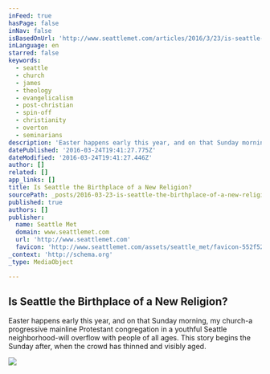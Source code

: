 ```yaml
---
inFeed: true
hasPage: false
inNav: false
isBasedOnUrl: 'http://www.seattlemet.com/articles/2016/3/23/is-seattle-the-birthplace-of-a-new-religion'
inLanguage: en
starred: false
keywords:
  - seattle
  - church
  - james
  - theology
  - evangelicalism
  - post-christian
  - spin-off
  - christianity
  - overton
  - seminarians
description: 'Easter happens early this year, and on that Sunday morning, my church-a progressive mainline Protestant congregation in a youthful Seattle neighborhood-will overflow with people of all ages. This story begins the Sunday after, when the crowd has thinned and visibly aged.'
datePublished: '2016-03-24T19:41:27.775Z'
dateModified: '2016-03-24T19:41:27.446Z'
author: []
related: []
app_links: []
title: Is Seattle the Birthplace of a New Religion?
sourcePath: _posts/2016-03-23-is-seattle-the-birthplace-of-a-new-religion.md
published: true
authors: []
publisher:
  name: Seattle Met
  domain: www.seattlemet.com
  url: 'http://www.seattlemet.com'
  favicon: 'http://www.seattlemet.com/assets/seattle_met/favicon-552f527adfcaafadf828db37de3915cf70c6742c44b70abf802bb4983b74f19d.ico'
_context: 'http://schema.org'
_type: MediaObject

---
```

<article style=""><h1>Is Seattle the Birthplace of a New Religion?</h1><p>Easter happens early this year, and on that Sunday morning, my church-a progressive mainline Protestant congregation in a youthful Seattle neighborhood-will overflow with people of all ages. This story begins the Sunday after, when the crowd has thinned and visibly aged.</p><img src="https://res.cloudinary.com/sagacity/image/upload/c_crop,h_600,w_900,x_0,y_149/c_limit,f_auto,fl_lossy,q_80,w_1080/Seattle---Unchurched_1_svzc24.jpg" /></article>